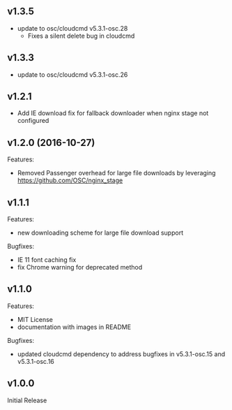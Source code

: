 ## v1.3.5

- update to osc/cloudcmd v5.3.1-osc.28
  - Fixes a silent delete bug in cloudcmd

## v1.3.3

- update to osc/cloudcmd v5.3.1-osc.26

## v1.2.1

- Add IE download fix for fallback downloader when nginx stage not configured

## v1.2.0 (2016-10-27)

Features:

  - Removed Passenger overhead for large file downloads by leveraging https://github.com/OSC/nginx_stage

## v1.1.1

Features:

  - new downloading scheme for large file download support

Bugfixes: 

  - IE 11 font caching fix
  - fix Chrome warning for deprecated method

## v1.1.0
 
Features:
 
  - MIT License
  - documentation with images in README
  
Bugfixes:  
  
  - updated cloudcmd dependency to address bugfixes in v5.3.1-osc.15 and v5.3.1-osc.16
  
## v1.0.0

Initial Release
